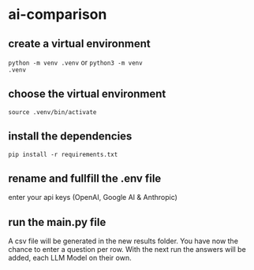 # ai-comparison

## create a virtual environment
<code>python -m venv .venv</code> or <code>python3 -m venv .venv</code>

## choose the virtual environment
<code>source .venv/bin/activate</code>

## install the dependencies
<code>pip install -r requirements.txt</code>

## rename and fullfill the .env file
enter your api keys (OpenAI, Google AI & Anthropic)

## run the main.py file
A csv file will be generated in the new results folder. You have now the chance to enter a question per row. 
With the next run the answers will be added, each LLM Model on their own. 